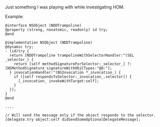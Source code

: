 Just something I was playing with while investigating HOM.

Example:

    @interface NSObject (NDDTrampoline)
    @property (strong, nonatomic, readonly) id try;
    @end

    @implementation NSObject (NDDTrampoline)
    @dynamic try;
    - (id)try {
      return [NDDTrampoline trampolineWithSelectorHandler:^(SEL _selector_) {
        return [self methodSignatureForSelector:_selector_] ?: [NSMethodSignature signatureWithObjCTypes:"@@:"];
      } invocationHandler:^(NSInvocation *_invocation_) {
        if ([self respondsToSelector:_invocation_.selector]) {
          [_invocation_ invokeWithTarget:self];
        }
      }];
    }
    @end

    ....
    
    // Will send the message only if the object responds to the selector.
    [delegate.try object:self didSendSomeOptionalDelegateMessage];
